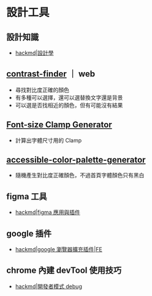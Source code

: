 # 設計工具

## 設計知識

- [hackmd|設計學](https://hackmd.io/bO0TYXqZTxSzrvpih6bXNA?view)

## [contrast-finder](https://app.contrast-finder.org/) ｜ web

- 尋找對比度正確的顏色
- 有多種可以選擇，還可以選替換文字還是背景
- 可以選是否找相近的顏色，但有可能沒有結果



## [Font-size Clamp Generator](https://clamp.font-size.app/?config=eyJyb290IjoiMTYiLCJtaW5XaWR0aCI6IjMyMHB4IiwibWF4V2lkdGgiOiIxOTIwcHgiLCJtaW5Gb250U2l6ZSI6IjE2cHgiLCJtYXhGb250U2l6ZSI6IjI2cHgifQ%3D%3D)

- 計算出字體尺寸用的 Clamp


## [accessible-color-palette-generator](https://venngage.com/tools/accessible-color-palette-generator)

- 隨機產生對比度正確顏色，不過首頁字體顏色只有黑白

## figma 工具

- [hackmd|figma 應用與插件](https://hackmd.io/xC8f2DHsQqGWWwHU5CU4Bg)

## google 插件

- [hackmd|google 瀏覽器擴充插件|FE](https://hackmd.io/ckbLJ1fGQWyFjo2fq3RrcA?both)

## chrome 內建 devTool 使用技巧

- [hackmd|開發者模式 debug](https://hackmd.io/NurTJEnFRluQ7EGgVYXipw)
